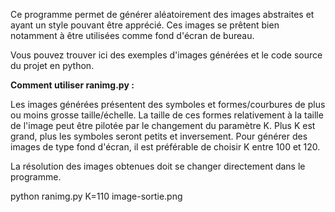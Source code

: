 Ce programme permet de générer aléatoirement des images abstraites et ayant un style pouvant être apprécié. Ces images se prêtent bien notamment à être utilisées comme fond d'écran de bureau.

Vous pouvez trouver ici des exemples d'images générées et le code source du projet en python.

**Comment utiliser ranimg.py :**

Les images générées présentent des symboles et formes/courbures de plus ou moins grosse taille/échelle. La taille de ces formes relativement à la taille de l'image peut être pilotée par le changement du paramètre K.
Plus K est grand, plus les symboles seront petits et inversement. Pour générer des images de type fond d'écran, il est préférable de choisir K entre 100 et 120.

La résolution des images obtenues doit se changer directement dans le programme.

python ranimg.py K=110 image-sortie.png
